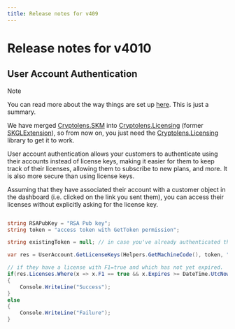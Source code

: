 ```yaml
---
title: Release notes for v409
---
```


# Release notes for v4010

## User Account Authentication

> [!NOTE]
> You can read more about the way things are set up [here](https://help.cryptolens.io/licensing-models/user-login-intro). This is just a summary.

We have merged [Cryptolens.SKM](https://www.nuget.org/packages/Cryptolens.SKM/) into [Cryptolens.Licensing](https://www.nuget.org/packages/Cryptolens.Licensing/) (former [SKGLExtension](https://www.nuget.org/packages/SKGLExtension/)), so from now on, you just need the [Cryptolens.Licensing](https://www.nuget.org/packages/Cryptolens.Licensing/) library to get it to work.

User account authentication allows your customers to authenticate using their accounts instead of license keys, making it easier for them to keep track of their licenses, allowing them to subscribe to new plans, and more. It is also more secure than using license keys.

Assuming that they have associated their account with a customer object in the dashboard (i.e. clicked on the link you sent them), you can access their licenses without explicitly asking for the license key.

```cs

string RSAPubKey = "RSA Pub key";
string token = "access token with GetToken permission";

string existingToken = null; // in case you've already authenticated them once and the token is still valid.

var res = UserAccount.GetLicenseKeys(Helpers.GetMachineCode(), token, "TestApp", 5, RSAPubKey, existingToken);

// if they have a license with F1=true and which has not yet expired.
if(res.Licenses.Where(x => x.F1 == true && x.Expires >= DateTime.UtcNow).Count() > 0) 
{
    Console.WriteLine("Success");
}
else
{
    Console.WriteLine("Failure");
}
```

